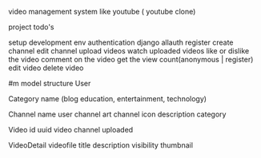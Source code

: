 video management system like youtube ( youtube clone)

 project todo's
 
 setup development env
 authentication django allauth
 register create channel
 edit channel
 upload videos
 watch uploaded videos
 like or dislike the video
 comment on the video
 get the view count(anonymous | register)
 edit video
 delete video

 #m model structure
 User

 Category
    name (blog education, entertainment, technology)

 Channel
     name
     user
     channel art
     channel icon
     description
     category

 Video
     id uuid
     video
     channel 
     uploaded
    
 VideoDetail
     videofile
     title
     description
     visibility
     thumbnail
